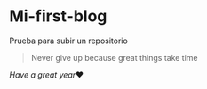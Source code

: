 # Mi-first-blog
Prueba para subir un repositorio
> Never give up because great things take time

*Have a great year*&hearts;

